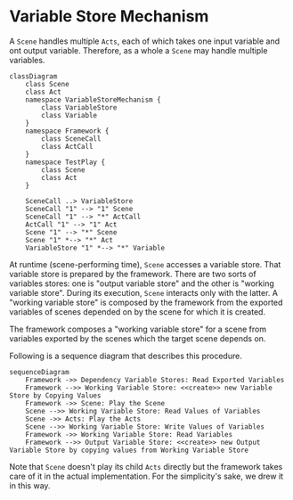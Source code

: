 # Variable Store Mechanism

A `Scene` handles multiple `Acts`, each of which takes one input variable and ont output variable.
Therefore, as a whole a `Scene` may handle multiple variables.


```mermaid
classDiagram
    class Scene
    class Act
    namespace VariableStoreMechanism {
        class VariableStore
        class Variable
    }
    namespace Framework {
        class SceneCall
        class ActCall
    }
    namespace TestPlay {
        class Scene
        class Act
    }

    SceneCall ..> VariableStore
    SceneCall "1" --> "1" Scene
    SceneCall "1" --> "*" ActCall
    ActCall "1" --> "1" Act
    Scene "1" --> "*" Scene
    Scene "1" *--> "*" Act
    VariableStore "1" *--> "*" Variable
```

At runtime (scene-performing time), `Scene` accesses a variable store.
That variable store is prepared by the framework.
There are two sorts of variables stores: one is "output variable store" and the other is "working variable store".
During its execution, `Scene` interacts only with the latter.
A "working variable store" is composed by the framework from the exported variables of scenes depended on by the scene for which it is created.

The framework composes a "working variable store" for a scene from variables exported by the scenes which the target scene depends on.

Following is a sequence diagram that describes this procedure.

```mermaid
sequenceDiagram
    Framework ->> Dependency Variable Stores: Read Exported Variables
    Framework -->> Working Variable Store: <<create>> new Variable Store by Copying Values 
    Framework ->> Scene: Play the Scene
    Scene -->> Working Variable Store: Read Values of Variables
    Scene ->> Acts: Play the Acts
    Scene -->> Working Variable Store: Write Values of Variables
    Framework ->> Working Variable Store: Read Variables
    Framework -->> Output Variable Store: <<create>> new Output Variable Store by copying values from Working Variable Store 
```

Note that `Scene` doesn't play its child `Acts` directly but the framework takes care of it in the actual implementation.
For the simplicity's sake, we drew it in this way.